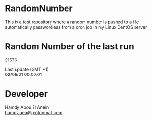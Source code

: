 # RandomNumber    
This is a test repository where a random number is pushed to a file automatically passwordless from a cron job in my Linux CentOS server    
# Random Number of the last run   
21576
      
Last update (GMT +1)    
02/05/21 00:00:01
# Developer    
Hamdy Abou El Anein   
hamdy.aea@protonmail.com
